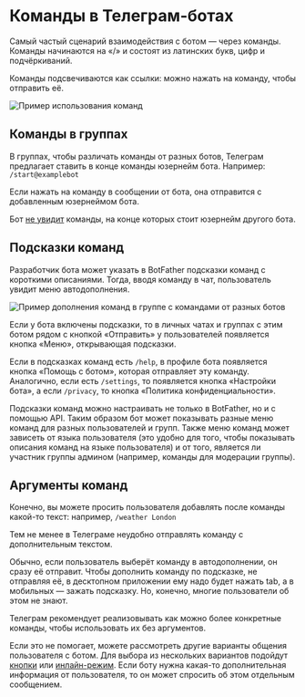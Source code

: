 # Команды в Телеграм-ботах

Самый частый сценарий взаимодействия с ботом — через команды. Команды начинаются на «/» и состоят из латинских букв,
цифр и подчёркиваний.

Команды подсвечиваются как ссылки: можно нажать на команду, чтобы отправить её.

![Пример использования команд](/pictures/ru/commands.png)

## Команды в группах

В группах, чтобы различать команды от разных ботов, Телеграм предлагает ставить в конце команды юзернейм бота.
Например: `/start@examplebot`

Если нажать на команду в сообщении от бота, она отправится с добавленным юзернеймом бота. 

Бот [не увидит](../chats/groups#privacy) команды, на конце которых стоит юзернейм другого бота.

## Подсказки команд

Разработчик бота может указать в BotFather подсказки команд с короткими описаниями. Тогда, вводя команду в чат,
пользователь увидит меню автодополнения.

![Пример дополнения команд в группе с командами от разных ботов](/pictures/ru/commands-autocomplete.png)

Если у бота включены подсказки, то в личных чатах и группах с этим ботом рядом с кнопкой «Отправить» у пользователей
появляется кнопка «Меню», открывающая подсказки.

Если в подсказках команд есть `/help`, в профиле бота появляется кнопка «Помощь с ботом», которая отправляет эту
команду. Аналогично, если есть `/settings`, то появляется кнопка «Настройки бота», а если `/privacy`, то кнопка
«Политика конфиденциальности».

Подсказки команд можно настраивать не только в BotFather, но и с помощью API. Таким образом бот может показывать разные
меню команд для разных пользователей и групп. Также меню команд может зависеть от языка
пользователя (это удобно для того, чтобы показывать описания команд на языке пользователя)
и от того, является ли участник группы админом (например, команды для модерации группы).

## Аргументы команд

Конечно, вы можете просить пользователя добавлять после команды какой-то текст: например, `/weather London`

Тем не менее в Телеграме неудобно отправлять команду с дополнительным текстом.

Обычно, если пользователь выберёт команду в автодополнении, он сразу её отправит. Чтобы дополнить команду по
подсказке, не отправляя её, в десктопном приложении ему надо будет нажать tab, а в мобильных — зажать подсказку.
Но, конечно, многие пользователи об этом не знают.

Телеграм рекомендует реализовывать как можно более конкретные команды, чтобы использовать их без аргументов.

Если это не помогает, можете рассмотреть другие варианты общения пользователя с ботом. Для выбора из нескольких
вариантов подойдут [кнопки](../messages/buttons) или [инлайн-режим](../interaction/inline). Если боту нужна какая-то
дополнительная информация от пользователя, то он может спросить об этом отдельным сообщением.
